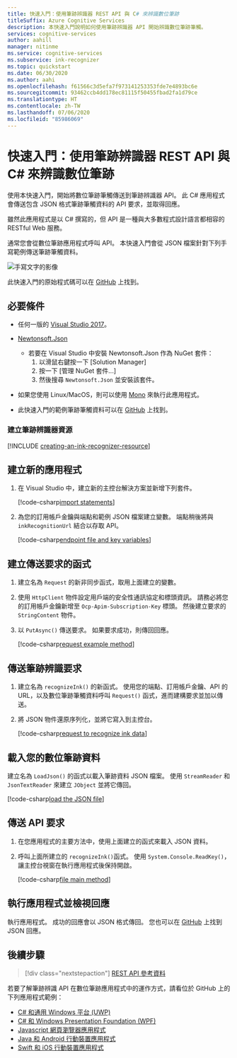 ```yaml
---
title: 快速入門：使用筆跡辨識器 REST API 與 C# 來辨識數位筆跡
titleSuffix: Azure Cognitive Services
description: 本快速入門說明如何使用筆跡辨識器 API 開始辨識數位筆跡筆觸。
services: cognitive-services
author: aahill
manager: nitinme
ms.service: cognitive-services
ms.subservice: ink-recognizer
ms.topic: quickstart
ms.date: 06/30/2020
ms.author: aahi
ms.openlocfilehash: f61566c3d5efa7f973141253353fde7e4893bc6e
ms.sourcegitcommit: 93462ccb4dd178ec81115f50455fbad2fa1d79ce
ms.translationtype: HT
ms.contentlocale: zh-TW
ms.lasthandoff: 07/06/2020
ms.locfileid: "85986069"
---
```

# <a name="quickstart-recognize-digital-ink-with-the-ink-recognizer-rest-api-and-c"></a>快速入門：使用筆跡辨識器 REST API 與 C# 來辨識數位筆跡

使用本快速入門，開始將數位筆跡筆觸傳送到筆跡辨識器 API。 此 C# 應用程式會傳送包含 JSON 格式筆跡筆觸資料的 API 要求，並取得回應。

雖然此應用程式是以 C# 撰寫的，但 API 是一種與大多數程式設計語言都相容的 RESTful Web 服務。

通常您會從數位筆跡應用程式呼叫 API。 本快速入門會從 JSON 檔案針對下列手寫範例傳送筆跡筆觸資料。

![手寫文字的影像](../media/handwriting-sample.jpg)

此快速入門的原始程式碼可以在 [GitHub](https://go.microsoft.com/fwlink/?linkid=2089502) 上找到。

## <a name="prerequisites"></a>必要條件

- 任何一版的 [Visual Studio 2017](https://visualstudio.microsoft.com/downloads/)。
- [Newtonsoft.Json](https://www.newtonsoft.com/json)
    - 若要在 Visual Studio 中安裝 Newtonsoft.Json 作為 NuGet 套件：
        1. 以滑鼠右鍵按一下 [Solution Manager]
        2. 按一下 [管理 NuGet 套件...]
        3. 然後搜尋 `Newtonsoft.Json` 並安裝該套件。
- 如果您使用 Linux/MacOS，則可以使用 [Mono](https://www.mono-project.com/) 來執行此應用程式。

- 此快速入門的範例筆跡筆觸資料可以在 [GitHub](https://github.com/Azure-Samples/cognitive-services-REST-api-samples/blob/master/dotnet/Vision/InkRecognition/quickstart/example-ink-strokes.json) 上找到。

### <a name="create-an-ink-recognizer-resource"></a>建立筆跡辨識器資源

[!INCLUDE [creating-an-ink-recognizer-resource](../includes/setup-instructions.md)]

## <a name="create-a-new-application"></a>建立新的應用程式

1. 在 Visual Studio 中，建立新的主控台解決方案並新增下列套件。 
    
    [!code-csharp[import statements](~/cognitive-services-rest-samples/dotnet/Vision/InkRecognition/quickstart/recognizeInk.cs?name=imports)]

2. 為您的訂用帳戶金鑰與端點和範例 JSON 檔案建立變數。 端點稍後將與 `inkRecognitionUrl` 結合以存取 API。 

    [!code-csharp[endpoint file and key variables](~/cognitive-services-rest-samples/dotnet/Vision/InkRecognition/quickstart/recognizeInk.cs?name=vars)]

## <a name="create-a-function-to-send-requests"></a>建立傳送要求的函式

1. 建立名為 `Request` 的新非同步函式，取用上面建立的變數。

2. 使用 `HttpClient` 物件設定用戶端的安全性通訊協定和標頭資訊。 請務必將您的訂用帳戶金鑰新增至 `Ocp-Apim-Subscription-Key` 標頭。 然後建立要求的 `StringContent` 物件。
 
3. 以 `PutAsync()` 傳送要求。 如果要求成功，則傳回回應。  
    
    [!code-csharp[request example method](~/cognitive-services-rest-samples/dotnet/Vision/InkRecognition/quickstart/recognizeInk.cs?name=request)]

## <a name="send-an-ink-recognition-request"></a>傳送筆跡辨識要求

1. 建立名為 `recognizeInk()` 的新函式。 使用您的端點、訂用帳戶金鑰、API 的 URL，以及數位筆跡筆觸資料呼叫 `Request()` 函式，進而建構要求並加以傳送。

2. 將 JSON 物件還原序列化，並將它寫入到主控台。 
    
    [!code-csharp[request to recognize ink data](~/cognitive-services-rest-samples/dotnet/Vision/InkRecognition/quickstart/recognizeInk.cs?name=recognize)]

## <a name="load-your-digital-ink-data"></a>載入您的數位筆跡資料

建立名為 `LoadJson()` 的函式以載入筆跡資料 JSON 檔案。 使用 `StreamReader` 和 `JsonTextReader` 來建立 `JObject` 並將它傳回。

[!code-csharp[load the JSON file](~/cognitive-services-rest-samples/dotnet/Vision/InkRecognition/quickstart/recognizeInk.cs?name=loadJson)]

## <a name="send-the-api-request"></a>傳送 API 要求

1. 在您應用程式的主要方法中，使用上面建立的函式來載入 JSON 資料。 

2. 呼叫上面所建立的 `recognizeInk()`函式。 使用 `System.Console.ReadKey()`，讓主控台視窗在執行應用程式後保持開啟。
    
    [!code-csharp[file main method](~/cognitive-services-rest-samples/dotnet/Vision/InkRecognition/quickstart/recognizeInk.cs?name=main)]


## <a name="run-the-application-and-view-the-response"></a>執行應用程式並檢視回應

執行應用程式。 成功的回應會以 JSON 格式傳回。 您也可以在 [GitHub](https://github.com/Azure-Samples/cognitive-services-REST-api-samples/blob/master/dotnet/Vision/InkRecognition/quickstart/example-response.json) 上找到 JSON 回應。


## <a name="next-steps"></a>後續步驟

> [!div class="nextstepaction"]
> [REST API 參考資料](https://go.microsoft.com/fwlink/?linkid=2089907)


若要了解筆跡辨識 API 在數位筆跡應用程式中的運作方式，請看位於 GitHub 上的下列應用程式範例：
* [C# 和通用 Windows 平台 (UWP)](https://go.microsoft.com/fwlink/?linkid=2089803)  
* [C# 和 Windows Presentation Foundation (WPF)](https://go.microsoft.com/fwlink/?linkid=2089804)
* [Javascript 網頁瀏覽器應用程式](https://go.microsoft.com/fwlink/?linkid=2089908)       
* [Java 和 Android 行動裝置應用程式](https://go.microsoft.com/fwlink/?linkid=2089906)
* [Swift 和 iOS 行動裝置應用程式](https://go.microsoft.com/fwlink/?linkid=2089805)
